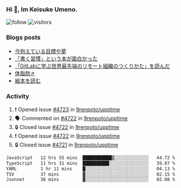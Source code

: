 ### Hi 👋, Im Keisuke Umeno.

<!--
**9renpoto/9renpoto** is a ✨ _special_ ✨ repository because its `README.md` (this file) appears on your GitHub profile.

Here are some ideas to get you started:

- 🔭 I’m currently working on ...
- 🌱 I’m currently learning ...
- 👯 I’m looking to collaborate on ...
- 🤔 I’m looking for help with ...
- 💬 Ask me about ...
- 📫 How to reach me: ...
- 😄 Pronouns: ...
- ⚡ Fun fact: ...
-->

![follow](https://img.shields.io/github/followers/9renpoto?label=Follow&style=social)
![visitors](https://komarev.com/ghpvc/?username=9renpoto&label=Profile%20views&color=0e75b6&style=flat)

### Blogs posts

<!-- BLOG-POST-LIST:START -->
- [今抱えている目標や夢](https://9renpoto.win/entry/2024/12/02/objective)
- [「書く習慣」という本が面白かった](https://9renpoto.win/entry/2024/11/11/leave_a_feeling_sad)
- [「GitLabに学ぶ世界最先端のリモート組織のつくりかた」を読んだ](https://9renpoto.win/entry/2024/09/10/remote_organization)
- [体脂肪↗](https://9renpoto.win/entry/2024/08/12/gaining_fat)
- [絵本を読む](https://9renpoto.win/entry/2024/07/26/picture_book)
<!-- BLOG-POST-LIST:END -->

### Activity

<!--START_SECTION:activity-->
1. ❗ Opened issue [#4723](https://github.com/9renpoto/upptime/issues/4723) in [9renpoto/upptime](https://github.com/9renpoto/upptime)
2. 🗣 Commented on [#4722](https://github.com/9renpoto/upptime/issues/4722#issuecomment-2538288303) in [9renpoto/upptime](https://github.com/9renpoto/upptime)
3. 🔒 Closed issue [#4722](https://github.com/9renpoto/upptime/issues/4722) in [9renpoto/upptime](https://github.com/9renpoto/upptime)
4. ❗ Opened issue [#4722](https://github.com/9renpoto/upptime/issues/4722) in [9renpoto/upptime](https://github.com/9renpoto/upptime)
5. 🔒 Closed issue [#4721](https://github.com/9renpoto/upptime/issues/4721) in [9renpoto/upptime](https://github.com/9renpoto/upptime)
<!--END_SECTION:activity-->

<!--START_SECTION:waka-->

```txt
JavaScript   12 hrs 55 mins  ███████████▒░░░░░░░░░░░░░   44.72 %
TypeScript   11 hrs 31 mins  ██████████░░░░░░░░░░░░░░░   39.87 %
YAML         1 hr 11 mins    █░░░░░░░░░░░░░░░░░░░░░░░░   04.13 %
TSV          37 mins         ▓░░░░░░░░░░░░░░░░░░░░░░░░   02.15 %
Jsonnet      36 mins         ▓░░░░░░░░░░░░░░░░░░░░░░░░   02.08 %
```

<!--END_SECTION:waka-->
